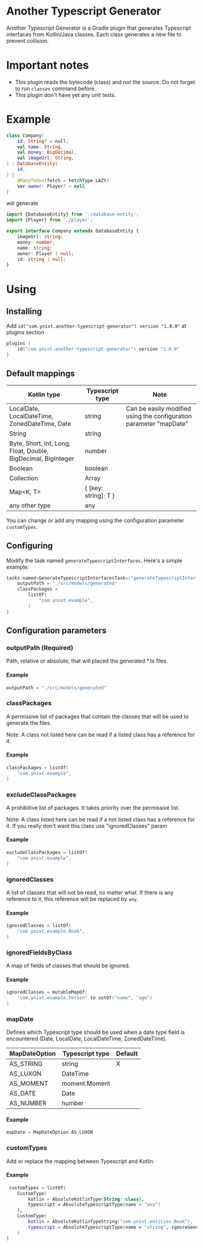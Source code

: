 Another Typescript Generator
====================

Another Typescript Generator is a Gradle plugin that generates Typescript interfaces from Kotlin/Java classes. Each class generates a new
file to prevent collision.

# Important notes

- This plugin reads the bytecode (class) and not the source. Do not forget to run `classes` command before.
- This plugin don't have yet any unit tests.

# Example

```kotlin
class Company(
    id: String? = null,
    val name: String,
    val money: BigDecimal,
    val imageUrl: String,
) : DatabaseEntity(
    id,
) {
    @ManyToOne(fetch = FetchType.LAZY)
    var owner: Player? = null
}
```

will generate

```typescript
import {DatabaseEntity} from './database-entity';
import {Player} from './player';

export interface Company extends DatabaseEntity {
    imageUrl: string;
    money: number;
    name: string;
    owner: Player | null;
    id: string | null;
}
```

# Using

## Installing

Add `id("com.ynixt.another-typescript-generator") version "1.0.0"` at plugins section

```kotlin
plugins {
    id("com.ynixt.another-typescript-generator") version "1.0.0"
}
```

## Default mappings

| Kotlin type                                                   | Typescript type      | Note                                                               |
|---------------------------------------------------------------|----------------------|--------------------------------------------------------------------|
| LocalDate, LocalDateTime, ZonedDateTime, Date                 | string               | Can be easily modified using the configuration parameter "mapDate" |
| String                                                        | string               |                                                                    |
| Byte, Short, Int, Long, Float, Double, BigDecimal, BigInteger | number               |                                                                    |
| Boolean                                                       | boolean              |                                                                    |
| Collection<T>                                                 | Array<T>             |                                                                    |
| Map<K, T>                                                     | { [key: string]: T } |                                                                    |
| any other type                                                | any                  |                                                                    |

You can change or add any mapping using the configuration parameter `customTypes`.

## Configuring

Modify the task named `generateTypescriptInterfaces`. Here's a simple example:

```kotlin
tasks.named<GenerateTypescriptInterfacesTask>("generateTypescriptInterfaces") {
    outputPath = "./src/models/generated"
    classPackages =
        listOf(
            "com.ynixt.example",
        )
}
```

## Configuration parameters

### outputPath (Required)

Path, relative or absolute, that will placed the generated \*.ts files.

#### Example

```kotlin
outputPath = "./src/models/generated"
```

### classPackages

A permissive list of packages that contain the classes that will be used to generate the files.

Note: A class not listed here can be read if a listed class has a reference for it.

#### Example

```kotlin
classPackages = listOf(
    "com.ynixt.example",
)
```

### excludeClassPackages

A prohibitive list of packages. It takes priority over the permissive list.

Note: A class listed here can be read if a not listed class has a reference for it. If you really don't want this class use "ignoredClasses"
param

#### Example

```kotlin
excludeClassPackages = listOf(
    "com.ynixt.example",
)
```

### ignoredClasses

A list of classes that will not be read, no matter what. If there is any reference to it, this reference will be replaced by `any`.

#### Example

```kotlin
ignoredClasses = listOf(
    "com.ynixt.example.Book",
)
```

### ignoredFieldsByClass

A map of fields of classes that should be ignored.

#### Example

```kotlin
ignoredClasses = mutableMapOf(
    "com.ynixt.example.Person" to setOf("name", "age")
)
``` 

### mapDate

Defines which Typescript type should be used when a date type field is encountered (Date, LocalDate, LocalDateTime, ZonedDateTime).

| MapDateOption | Typescript type | Default |
|---------------|-----------------|---------|
| AS_STRING     | string          | X       |
| AS_LUXON      | DateTime        |         |
| AS_MOMENT     | moment.Moment   |         |
| AS_DATE       | Date            |         |
| AS_NUMBER     | number          |         |

#### Example

```kotlin
mapDate = MapDateOption.AS_LUXON
``` 

### customTypes

Add or replace the mapping between Typescript and Kotlin.

#### Example

```kotlin
 customTypes = listOf(
    CustomType(
        kotlin = AbsoluteKotlinType(String::class),
        typescript = AbsoluteTypescriptType(name = "any")
    ),
    CustomType(
        kotlin = AbsoluteKotlinTypeString("com.ynixt.entities.Book"),
        typescript = AbsoluteTypescriptType(name = "string", ignoreGenerics = true)
    )
)
``` 

